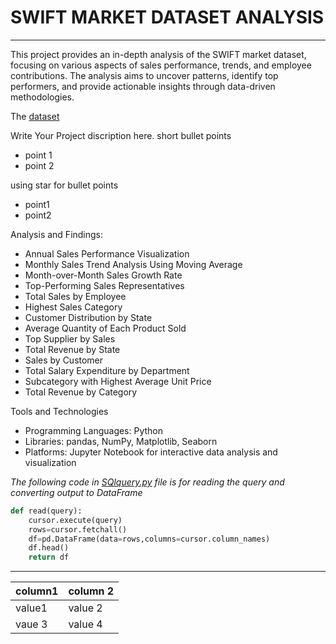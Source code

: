 # SWIFT MARKET DATASET ANALYSIS

---

This project provides an in-depth analysis of the SWIFT market dataset, focusing on various aspects of sales performance, trends, and employee contributions. The analysis aims to uncover patterns, identify top performers, and provide actionable insights through data-driven methodologies.


The [dataset](https://github.com/DhruvTokas112/Sales-project/blob/main/SwiftMarket-data.sql)


Write Your Project discription here.
short bullet points
- point 1
- point 2

using star for bullet points
* point1
* point2


Analysis and Findings:
* Annual Sales Performance Visualization
* Monthly Sales Trend Analysis Using Moving Average
* Month-over-Month Sales Growth Rate
* Top-Performing Sales Representatives
* Total Sales by Employee
* Highest Sales Category
* Customer Distribution by State
* Average Quantity of Each Product Sold
* Top Supplier by Sales
* Total Revenue by State
* Sales by Customer
* Total Salary Expenditure by Department
* Subcategory with Highest Average Unit Price
* Total Revenue by Category


Tools and Technologies
* Programming Languages: Python
* Libraries: pandas, NumPy, Matplotlib, Seaborn
* Platforms: Jupyter Notebook for interactive data analysis and visualization


_The following code in [SQlquery.py](https://github.com/DhruvTokas112/Sales-project/blob/main/SQLquery.py) file is for reading the query and converting output to DataFrame_
```python
def read(query):
    cursor.execute(query)
    rows=cursor.fetchall()
    df=pd.DataFrame(data=rows,columns=cursor.column_names)
    df.head()
    return df
```
***

| column1 | column 2|
|---------|---------|
| value1  | value 2 |
| vaue 3  | value 4 |


